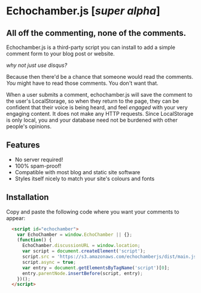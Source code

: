 # Echochamber.js [_super alpha_]

## All off the commenting, none of the comments.

Echochamber.js is a third-party script you can install to add a simple comment
form to your blog post or website.

_why not just use disqus?_

Because then there'd be a chance that someone would read the comments. _You_
might have to read those comments. You don't want that.

When a user submits a comment, echochamber.js will save the comment to the user's
LocalStorage, so when they return to the page, they can be confident that their
voice is being heard, and feel _engaged_ with your very engaging content. It does
not make any HTTP requests. Since LocalStorage is only local, you and your database
need not be burdened with other people's opinions.

## Features

- No server required!
- 100% spam-proof!
- Compatible with most blog and static site software
- Styles itself nicely to match your site's colours and fonts

## Installation

Copy and paste the following code where you want your comments to appear:

```html
  <script id="echochamber">
    var EchoChamber = window.EchoChamber || {};
    (function() {
      EchoChamber.discussionURL = window.location;
      var script = document.createElement('script');
      script.src = 'https://s3.amazonaws.com/echochamberjs/dist/main.js';
      script.async = true;
      var entry = document.getElementsByTagName('script')[0];
      entry.parentNode.insertBefore(script, entry);
    })();
  </script>

```
